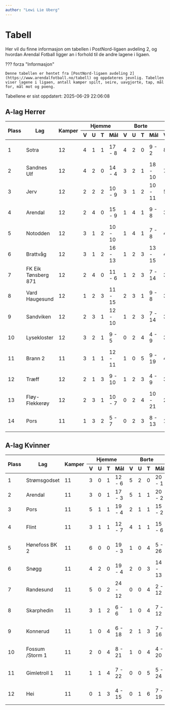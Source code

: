 ```yaml
---
author: "Lewi Lie Uberg"
---
```


# Tabell

Her vil du finne informasjon om tabellen i PostNord-ligaen avdeling 2, og hvordan Arendal Fotball ligger an i forhold til de andre lagene i ligaen.

??? forza "Informasjon"

    Denne tabellen er hentet fra [PostNord-ligaen avdeling 2](https://www.arendalfotball.no/tabell) og oppdateres jevnlig. Tabellen viser lagene i ligaen, antall kamper spilt, seire, uavgjorte, tap, mål for, mål mot og poeng.

Tabellene er sist oppdatert: 2025-06-29 22:06:08

## A-lag Herrer

<table>
  <thead>
    <tr class="row-highlight">
      <th rowspan="2">Plass</th>
      <th rowspan="2">Lag</th>
      <th rowspan="2">Kamper</th>
      <th colspan="4">Hjemme</th>
      <th colspan="4">Borte</th>
      <th colspan="5">Total</th>
      <th rowspan="2">Poeng</th>
    </tr>
    <tr class="row-highlight">
      <th>V</th>
      <th>U</th>
      <th>T</th>
      <th>Mål</th>
      <th>V</th>
      <th>U</th>
      <th>T</th>
      <th>Mål</th>
      <th>V</th>
      <th>U</th>
      <th>T</th>
      <th>Mål</th>
      <th>Diff</th>
    </tr>
  </thead>
  <tbody>
    <tr>
      <td>1</td>
      <td>Sotra</td>
      <td>12</td>
      <td>4</td>
      <td>1</td>
      <td>1</td>
      <td>17 - 8</td>
      <td>4</td>
      <td>2</td>
      <td>0</td>
      <td>9 - 2</td>
      <td>8</td>
      <td>3</td>
      <td>1</td>
      <td>26 - 10</td>
      <td>16</td>
      <td>27</td>
    </tr>
    <tr>
      <td>2</td>
      <td>Sandnes Ulf</td>
      <td>12</td>
      <td>4</td>
      <td>2</td>
      <td>0</td>
      <td>14 - 4</td>
      <td>3</td>
      <td>2</td>
      <td>1</td>
      <td>18 - 10</td>
      <td>7</td>
      <td>4</td>
      <td>1</td>
      <td>32 - 14</td>
      <td>18</td>
      <td>25</td>
    </tr>
    <tr>
      <td>3</td>
      <td>Jerv</td>
      <td>12</td>
      <td>2</td>
      <td>2</td>
      <td>2</td>
      <td>10 - 9</td>
      <td>3</td>
      <td>1</td>
      <td>2</td>
      <td>10 - 11</td>
      <td>5</td>
      <td>3</td>
      <td>4</td>
      <td>20 - 20</td>
      <td>0</td>
      <td>18</td>
    </tr>
    <tr class="row-highlight">
      <td>4</td>
      <td>Arendal</td>
      <td>12</td>
      <td>2</td>
      <td>4</td>
      <td>0</td>
      <td>15 - 9</td>
      <td>1</td>
      <td>4</td>
      <td>1</td>
      <td>9 - 8</td>
      <td>3</td>
      <td>8</td>
      <td>1</td>
      <td>24 - 17</td>
      <td>7</td>
      <td>17</td>
    </tr>
    <tr>
      <td>5</td>
      <td>Notodden</td>
      <td>12</td>
      <td>3</td>
      <td>1</td>
      <td>2</td>
      <td>10 - 10</td>
      <td>1</td>
      <td>4</td>
      <td>1</td>
      <td>7 - 8</td>
      <td>4</td>
      <td>5</td>
      <td>3</td>
      <td>17 - 18</td>
      <td>-1</td>
      <td>17</td>
    </tr>
    <tr>
      <td>6</td>
      <td>Brattvåg</td>
      <td>12</td>
      <td>3</td>
      <td>1</td>
      <td>2</td>
      <td>16 - 13</td>
      <td>1</td>
      <td>2</td>
      <td>3</td>
      <td>13 - 15</td>
      <td>4</td>
      <td>3</td>
      <td>5</td>
      <td>29 - 28</td>
      <td>1</td>
      <td>15</td>
    </tr>
    <tr>
      <td>7</td>
      <td>FK Eik Tønsberg 871</td>
      <td>12</td>
      <td>2</td>
      <td>4</td>
      <td>0</td>
      <td>11 - 6</td>
      <td>1</td>
      <td>2</td>
      <td>3</td>
      <td>7 - 14</td>
      <td>3</td>
      <td>6</td>
      <td>3</td>
      <td>18 - 20</td>
      <td>-2</td>
      <td>15</td>
    </tr>
    <tr>
      <td>8</td>
      <td>Vard Haugesund</td>
      <td>12</td>
      <td>1</td>
      <td>2</td>
      <td>3</td>
      <td>11 - 15</td>
      <td>2</td>
      <td>3</td>
      <td>1</td>
      <td>9 - 8</td>
      <td>3</td>
      <td>5</td>
      <td>4</td>
      <td>20 - 23</td>
      <td>-3</td>
      <td>14</td>
    </tr>
    <tr>
      <td>9</td>
      <td>Sandviken</td>
      <td>12</td>
      <td>2</td>
      <td>3</td>
      <td>1</td>
      <td>12 - 10</td>
      <td>1</td>
      <td>2</td>
      <td>3</td>
      <td>7 - 14</td>
      <td>3</td>
      <td>5</td>
      <td>4</td>
      <td>19 - 24</td>
      <td>-5</td>
      <td>14</td>
    </tr>
    <tr>
      <td>10</td>
      <td>Lysekloster</td>
      <td>12</td>
      <td>3</td>
      <td>2</td>
      <td>1</td>
      <td>9 - 5</td>
      <td>0</td>
      <td>2</td>
      <td>4</td>
      <td>4 - 9</td>
      <td>3</td>
      <td>4</td>
      <td>5</td>
      <td>13 - 14</td>
      <td>-1</td>
      <td>13</td>
    </tr>
    <tr>
      <td>11</td>
      <td>Brann  2</td>
      <td>11</td>
      <td>3</td>
      <td>1</td>
      <td>1</td>
      <td>12 - 11</td>
      <td>1</td>
      <td>0</td>
      <td>5</td>
      <td>9 - 19</td>
      <td>4</td>
      <td>1</td>
      <td>6</td>
      <td>21 - 30</td>
      <td>-9</td>
      <td>13</td>
    </tr>
    <tr>
      <td>12</td>
      <td>Træff</td>
      <td>12</td>
      <td>2</td>
      <td>1</td>
      <td>3</td>
      <td>9 - 10</td>
      <td>1</td>
      <td>2</td>
      <td>3</td>
      <td>4 - 9</td>
      <td>3</td>
      <td>3</td>
      <td>6</td>
      <td>13 - 19</td>
      <td>-6</td>
      <td>12</td>
    </tr>
    <tr>
      <td>13</td>
      <td>Fløy-Flekkerøy</td>
      <td>12</td>
      <td>2</td>
      <td>3</td>
      <td>1</td>
      <td>10 - 7</td>
      <td>0</td>
      <td>2</td>
      <td>4</td>
      <td>10 - 21</td>
      <td>2</td>
      <td>5</td>
      <td>5</td>
      <td>20 - 28</td>
      <td>-8</td>
      <td>11</td>
    </tr>
    <tr>
      <td>14</td>
      <td>Pors</td>
      <td>11</td>
      <td>1</td>
      <td>3</td>
      <td>2</td>
      <td>5 - 7</td>
      <td>0</td>
      <td>2</td>
      <td>3</td>
      <td>8 - 13</td>
      <td>1</td>
      <td>5</td>
      <td>5</td>
      <td>13 - 20</td>
      <td>-7</td>
      <td>8</td>
    </tr>
  </tbody>
</table>

## A-lag Kvinner

<table>
  <thead>
    <tr class="row-highlight">
      <th rowspan="2">Plass</th>
      <th rowspan="2">Lag</th>
      <th rowspan="2">Kamper</th>
      <th colspan="4">Hjemme</th>
      <th colspan="4">Borte</th>
      <th colspan="5">Total</th>
      <th rowspan="2">Poeng</th>
    </tr>
    <tr class="row-highlight">
      <th>V</th>
      <th>U</th>
      <th>T</th>
      <th>Mål</th>
      <th>V</th>
      <th>U</th>
      <th>T</th>
      <th>Mål</th>
      <th>V</th>
      <th>U</th>
      <th>T</th>
      <th>Mål</th>
      <th>Diff</th>
    </tr>
  </thead>
  <tbody>
    <tr>
      <td>1</td>
      <td>Strømsgodset</td>
      <td>11</td>
      <td>3</td>
      <td>0</td>
      <td>1</td>
      <td>12 - 6</td>
      <td>5</td>
      <td>2</td>
      <td>0</td>
      <td>20 - 1</td>
      <td>8</td>
      <td>2</td>
      <td>1</td>
      <td>32 - 7</td>
      <td>25</td>
      <td>26</td>
    </tr>
    <tr class="row-highlight">
      <td>2</td>
      <td>Arendal</td>
      <td>11</td>
      <td>3</td>
      <td>0</td>
      <td>1</td>
      <td>17 - 3</td>
      <td>5</td>
      <td>1</td>
      <td>1</td>
      <td>20 - 2</td>
      <td>8</td>
      <td>1</td>
      <td>2</td>
      <td>37 - 5</td>
      <td>32</td>
      <td>25</td>
    </tr>
    <tr>
      <td>3</td>
      <td>Pors</td>
      <td>11</td>
      <td>5</td>
      <td>1</td>
      <td>1</td>
      <td>19 - 4</td>
      <td>2</td>
      <td>1</td>
      <td>1</td>
      <td>15 - 2</td>
      <td>7</td>
      <td>2</td>
      <td>2</td>
      <td>34 - 6</td>
      <td>28</td>
      <td>23</td>
    </tr>
    <tr>
      <td>4</td>
      <td>Flint</td>
      <td>11</td>
      <td>3</td>
      <td>1</td>
      <td>1</td>
      <td>12 - 7</td>
      <td>4</td>
      <td>1</td>
      <td>1</td>
      <td>15 - 6</td>
      <td>7</td>
      <td>2</td>
      <td>2</td>
      <td>27 - 13</td>
      <td>14</td>
      <td>23</td>
    </tr>
    <tr>
      <td>5</td>
      <td>Hønefoss BK 2</td>
      <td>11</td>
      <td>6</td>
      <td>0</td>
      <td>0</td>
      <td>19 - 3</td>
      <td>1</td>
      <td>0</td>
      <td>4</td>
      <td>5 - 26</td>
      <td>7</td>
      <td>0</td>
      <td>4</td>
      <td>24 - 29</td>
      <td>-5</td>
      <td>21</td>
    </tr>
    <tr>
      <td>6</td>
      <td>Snøgg</td>
      <td>11</td>
      <td>4</td>
      <td>2</td>
      <td>0</td>
      <td>19 - 4</td>
      <td>2</td>
      <td>0</td>
      <td>3</td>
      <td>14 - 13</td>
      <td>6</td>
      <td>2</td>
      <td>3</td>
      <td>33 - 17</td>
      <td>16</td>
      <td>20</td>
    </tr>
    <tr>
      <td>7</td>
      <td>Randesund</td>
      <td>11</td>
      <td>5</td>
      <td>0</td>
      <td>2</td>
      <td>24 - 12</td>
      <td>0</td>
      <td>0</td>
      <td>4</td>
      <td>2 - 12</td>
      <td>5</td>
      <td>0</td>
      <td>6</td>
      <td>26 - 24</td>
      <td>2</td>
      <td>15</td>
    </tr>
    <tr>
      <td>8</td>
      <td>Skarphedin</td>
      <td>11</td>
      <td>3</td>
      <td>1</td>
      <td>2</td>
      <td>6 - 6</td>
      <td>1</td>
      <td>0</td>
      <td>4</td>
      <td>7 - 12</td>
      <td>4</td>
      <td>1</td>
      <td>6</td>
      <td>13 - 18</td>
      <td>-5</td>
      <td>13</td>
    </tr>
    <tr>
      <td>9</td>
      <td>Konnerud</td>
      <td>11</td>
      <td>1</td>
      <td>0</td>
      <td>4</td>
      <td>6 - 18</td>
      <td>2</td>
      <td>1</td>
      <td>3</td>
      <td>7 - 16</td>
      <td>3</td>
      <td>1</td>
      <td>7</td>
      <td>13 - 34</td>
      <td>-21</td>
      <td>10</td>
    </tr>
    <tr>
      <td>10</td>
      <td>Fossum /Storm 1</td>
      <td>11</td>
      <td>2</td>
      <td>0</td>
      <td>4</td>
      <td>8 - 21</td>
      <td>1</td>
      <td>0</td>
      <td>4</td>
      <td>4 - 20</td>
      <td>3</td>
      <td>0</td>
      <td>8</td>
      <td>12 - 41</td>
      <td>-29</td>
      <td>9</td>
    </tr>
    <tr>
      <td>11</td>
      <td>Gimletroll 1</td>
      <td>11</td>
      <td>1</td>
      <td>1</td>
      <td>4</td>
      <td>7 - 22</td>
      <td>0</td>
      <td>0</td>
      <td>5</td>
      <td>5 - 24</td>
      <td>1</td>
      <td>1</td>
      <td>9</td>
      <td>12 - 46</td>
      <td>-34</td>
      <td>4</td>
    </tr>
    <tr>
      <td>12</td>
      <td>Hei</td>
      <td>11</td>
      <td>0</td>
      <td>1</td>
      <td>3</td>
      <td>4 - 15</td>
      <td>0</td>
      <td>1</td>
      <td>6</td>
      <td>7 - 19</td>
      <td>0</td>
      <td>2</td>
      <td>9</td>
      <td>11 - 34</td>
      <td>-23</td>
      <td>2</td>
    </tr>
  </tbody>
</table>
